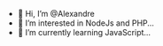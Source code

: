 - 👋 Hi, I’m @Alexandre
- 👀 I’m interested in NodeJs and PHP...
- 🌱 I’m currently learning JavaScript...

<!---
Kuragashy/Kuragashy is a ✨ special ✨ repository because its `README.md` (this file) appears on your GitHub profile.
You can click the Preview link to take a look at your changes.
--->

